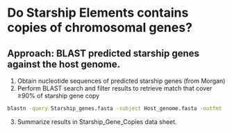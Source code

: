 # Do Starship Elements contains copies of chromosomal genes?
## Approach: BLAST predicted starship genes against the host genome.
1. Obtain nucleotide sequences of predicted starship genes (from Morgan)
2. Perform BLAST search and filter results to retrieve match that cover ≥90% of starship gene copy
```bash
blastn -query Starship_genes.fasta -subject Host_genome.fasta -outfmt '6 qseqid sseqid qlen pident length mismatch gapopen qstart qend sstart send evalue score' | awk '$5/$3 > 0.9' | sort -k1,1 -k4,4nr -k5,5n > Starship_gene_hits.BLAST
```
3. Summarize results in Starship_Gene_Copies data sheet.
